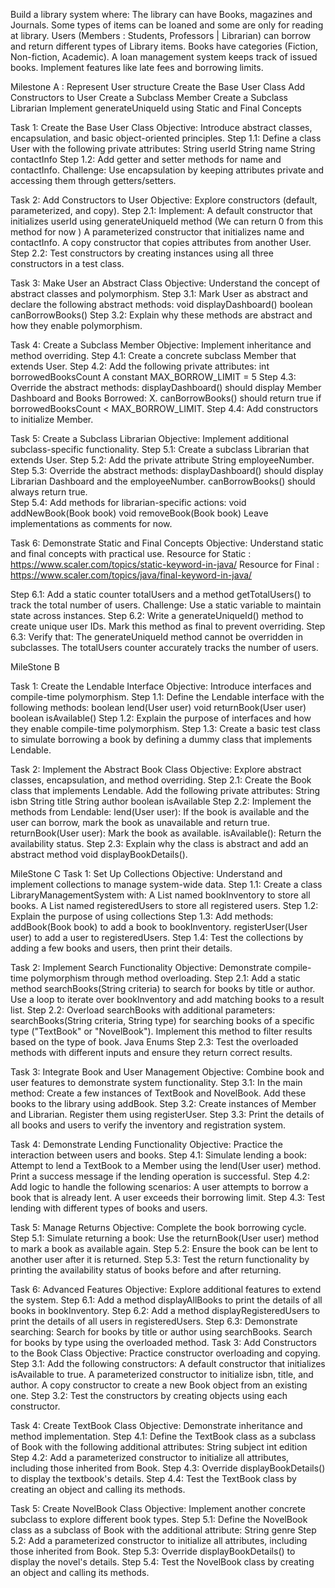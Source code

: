 Build a library system where:
The library can have Books, magazines and Journals.
Some types of items can be loaned and some are only for reading at library.
Users (Members : Students, Professors | Librarian) can borrow and return different types of Library items.
Books have categories (Fiction, Non-fiction, Academic).
A loan management system keeps track of issued books.
Implement features like late fees and borrowing limits.



Milestone A : Represent User structure
Create the Base User Class
Add Constructors to User
Create a Subclass Member
Create a Subclass Librarian
Implement generateUniqueId using Static and Final Concepts

Task 1: Create the Base User Class
Objective: Introduce abstract classes, encapsulation, and basic object-oriented principles.
Step 1.1: Define a class User with the following private attributes:
String userId
String name
String contactInfo
Step 1.2: Add getter and setter methods for name and contactInfo.
Challenge: Use encapsulation by keeping attributes private and accessing them through getters/setters.



Task 2: Add Constructors to User
Objective: Explore constructors (default, parameterized, and copy).
Step 2.1: Implement:
A default constructor that initializes userId using generateUniqueId method (We can return 0 from this method for now )
A parameterized constructor that initializes name and contactInfo.
A copy constructor that copies attributes from another User.
Step 2.2: Test constructors by creating instances using all three constructors in a test class.

Task 3: Make User an Abstract Class
Objective: Understand the concept of abstract classes and polymorphism.
Step 3.1: Mark User as abstract and declare the following abstract methods:
void displayDashboard()
boolean canBorrowBooks()
Step 3.2: Explain why these methods are abstract and how they enable polymorphism.


Task 4: Create a Subclass Member
Objective: Implement inheritance and method overriding.
Step 4.1: Create a concrete subclass Member that extends User.
Step 4.2: Add the following private attributes:
int borrowedBooksCount
A constant MAX_BORROW_LIMIT = 5
Step 4.3: Override the abstract methods:
displayDashboard() should display Member Dashboard and Books Borrowed: X.
canBorrowBooks() should return true if borrowedBooksCount < MAX_BORROW_LIMIT.
Step 4.4: Add constructors to initialize Member.


Task 5: Create a Subclass Librarian
Objective: Implement additional subclass-specific functionality.
Step 5.1: Create a subclass Librarian that extends User.
Step 5.2: Add the private attribute String employeeNumber.
Step 5.3: Override the abstract methods:
displayDashboard() should display Librarian Dashboard and the employeeNumber.
canBorrowBooks() should always return true.  
Step 5.4: Add methods for librarian-specific actions:
void addNewBook(Book book)
void removeBook(Book book)
Leave implementations as comments for now.

Task 6: Demonstrate Static and Final Concepts
Objective: Understand static and final concepts with practical use.
Resource for Static : https://www.scaler.com/topics/static-keyword-in-java/
Resource for Final : https://www.scaler.com/topics/java/final-keyword-in-java/

Step 6.1: Add a static counter totalUsers and a method getTotalUsers() to track the total number of users.
Challenge: Use a static variable to maintain state across instances.
Step 6.2: Write a generateUniqueId() method to create unique user IDs. Mark this method as final to prevent overriding.
Step 6.3: Verify that:
The generateUniqueId method cannot be overridden in subclasses.
The totalUsers counter accurately tracks the number of users.


MileStone B

Task 1: Create the Lendable Interface
Objective: Introduce interfaces and compile-time polymorphism.
Step 1.1: Define the Lendable interface with the following methods:
boolean lend(User user)
void returnBook(User user)
boolean isAvailable()
Step 1.2: Explain the purpose of interfaces and how they enable compile-time polymorphism.
Step 1.3: Create a basic test class to simulate borrowing a book by defining a dummy class that implements Lendable.

Task 2: Implement the Abstract Book Class
Objective: Explore abstract classes, encapsulation, and method overriding.
Step 2.1: Create the Book class that implements Lendable. Add the following private attributes:
String isbn
String title
String author
boolean isAvailable
Step 2.2: Implement the methods from Lendable:
lend(User user): If the book is available and the user can borrow, mark the book as unavailable and return true.
returnBook(User user): Mark the book as available.
isAvailable(): Return the availability status.
Step 2.3: Explain why the class is abstract and add an abstract method void displayBookDetails().




MileStone C
Task 1: Set Up Collections
Objective: Understand and implement collections to manage system-wide data.
Step 1.1: Create a class LibraryManagementSystem with:
A List<Book> named bookInventory to store all books.
A List<User> named registeredUsers to store all registered users.
Step 1.2: Explain the purpose of using collections
Step 1.3: Add methods:
addBook(Book book) to add a book to bookInventory.
registerUser(User user) to add a user to registeredUsers.
Step 1.4: Test the collections by adding a few books and users, then print their details.

Task 2: Implement Search Functionality
Objective: Demonstrate compile-time polymorphism through method overloading.
Step 2.1: Add a static method searchBooks(String criteria) to search for books by title or author. Use a loop to iterate over bookInventory and add matching books to a result list.
Step 2.2: Overload searchBooks with additional parameters:
searchBooks(String criteria, String type) for searching books of a specific type ("TextBook" or "NovelBook").
Implement this method to filter results based on the type of book.
Java Enums
Step 2.3: Test the overloaded methods with different inputs and ensure they return correct results.

Task 3: Integrate Book and User Management
Objective: Combine book and user features to demonstrate system functionality.
Step 3.1: In the main method:
Create a few instances of TextBook and NovelBook.
Add these books to the library using addBook.
Step 3.2: Create instances of Member and Librarian.
Register them using registerUser.
Step 3.3: Print the details of all books and users to verify the inventory and registration system.

Task 4: Demonstrate Lending Functionality
Objective: Practice the interaction between users and books.
Step 4.1: Simulate lending a book:
Attempt to lend a TextBook to a Member using the lend(User user) method.
Print a success message if the lending operation is successful.
Step 4.2: Add logic to handle the following scenarios:
A user attempts to borrow a book that is already lent.
A user exceeds their borrowing limit.
Step 4.3: Test lending with different types of books and users.

Task 5: Manage Returns
Objective: Complete the book borrowing cycle.
Step 5.1: Simulate returning a book:
Use the returnBook(User user) method to mark a book as available again.
Step 5.2: Ensure the book can be lent to another user after it is returned.
Step 5.3: Test the return functionality by printing the availability status of books before and after returning.

Task 6: Advanced Features
Objective: Explore additional features to extend the system.
Step 6.1: Add a method displayAllBooks to print the details of all books in bookInventory.
Step 6.2: Add a method displayRegisteredUsers to print the details of all users in registeredUsers.
Step 6.3: Demonstrate searching:
Search for books by title or author using searchBooks.
Search for books by type using the overloaded method.
Task 3: Add Constructors to the Book Class
Objective: Practice constructor overloading and copying.
Step 3.1: Add the following constructors:
A default constructor that initializes isAvailable to true.
A parameterized constructor to initialize isbn, title, and author.
A copy constructor to create a new Book object from an existing one.
Step 3.2: Test the constructors by creating objects using each constructor.

Task 4: Create TextBook Class
Objective: Demonstrate inheritance and method implementation.
Step 4.1: Define the TextBook class as a subclass of Book with the following additional attributes:
String subject
int edition
Step 4.2: Add a parameterized constructor to initialize all attributes, including those inherited from Book.
Step 4.3: Override displayBookDetails() to display the textbook's details.
Step 4.4: Test the TextBook class by creating an object and calling its methods.

Task 5: Create NovelBook Class
Objective: Implement another concrete subclass to explore different book types.
Step 5.1: Define the NovelBook class as a subclass of Book with the additional attribute:
String genre
Step 5.2: Add a parameterized constructor to initialize all attributes, including those inherited from Book.
Step 5.3: Override displayBookDetails() to display the novel's details.
Step 5.4: Test the NovelBook class by creating an object and calling its methods.

